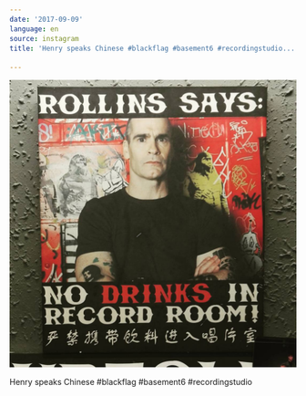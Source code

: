 ```yaml
---
date: '2017-09-09'
language: en
source: instagram
title: 'Henry speaks Chinese #blackflag #basement6 #recordingstudio...'

---
```


![](/uploads/instagram/201709/eb415a38e89b21fb12eecdbd05757ac5.jpg)

Henry speaks Chinese #blackflag #basement6 #recordingstudio
            